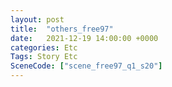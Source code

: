 ```yaml
---
layout: post
title:  "others_free97"
date:   2021-12-19 14:00:00 +0000
categories: Etc
Tags: Story Etc
SceneCode: ["scene_free97_q1_s20"]
---
```

